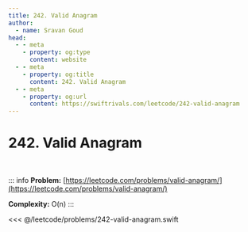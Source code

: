 ```yaml
---
title: 242. Valid Anagram
author:
  - name: Sravan Goud
head:
  - - meta
    - property: og:type
      content: website
  - - meta
    - property: og:title
      content: 242. Valid Anagram
  - - meta
    - property: og:url
      content: https://swiftrivals.com/leetcode/242-valid-anagram
---
```


# 242. Valid Anagram

<br/>

::: info
**Problem:** [https://leetcode.com/problems/valid-anagram/](https://leetcode.com/problems/valid-anagram/)

**Complexity:** O(n)
:::

<<< @/leetcode/problems/242-valid-anagram.swift